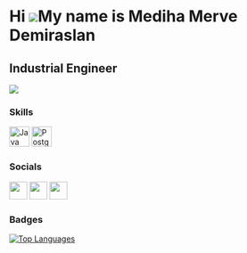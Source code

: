 Hi ![](https://user-images.githubusercontent.com/18350557/176309783-0785949b-9127-417c-8b55-ab5a4333674e.gif)My name is Mediha Merve Demiraslan
===============================================================================================================================================

Industrial Engineer
-------------------

<a href="https://www.github.com/merve-mediha" target="_blank" rel="noreferrer"><img
src="https://img.shields.io/github/followers/merve-mediha?logo=github&style=for-the-badge&color=facc15&labelColor=171717" /></a>

### Skills

<p align="left">
<a href="https://www.oracle.com/java/" target="_blank" rel="noreferrer"><img src="https://raw.githubusercontent.com/danielcranney/readme-generator/main/public/icons/skills/java-colored.svg" width="36" height="36" alt="Java" /></a>
<a href="https://www.postgresql.org/" target="_blank" rel="noreferrer"><img src="https://raw.githubusercontent.com/danielcranney/readme-generator/main/public/icons/skills/postgresql-colored.svg" width="36" height="36" alt="PostgreSQL" /></a>
</p>


### Socials

<p align="left"> <a href="https://www.github.com/merve-mediha" target="_blank" rel="noreferrer"><img src="https://raw.githubusercontent.com/danielcranney/readme-generator/main/public/icons/socials/github.svg" width="32" height="32" /></a> <a href="https://www.linkedin.com/in/mervedemiraslan/" target="_blank" rel="noreferrer"><img src="https://raw.githubusercontent.com/danielcranney/readme-generator/main/public/icons/socials/linkedin.svg" width="32" height="32" /></a> <a href="http://www.medium.com/@demiraslanmerve" target="_blank" rel="noreferrer"><img src="https://raw.githubusercontent.com/danielcranney/readme-generator/main/public/icons/socials/medium.svg" width="32" height="32" /></a></p>

### Badges

<a href="https://github.com/merve-mediha" align="left"><img src="https://github-readme-stats.vercel.app/api/top-langs/?username=merve-mediha&langs_count=10&title_color=a855f7&text_color=ffffff&icon_color=facc15&bg_color=171717&hide_border=true&locale=en&custom_title=Top%20%Languages" alt="Top Languages" /></a>

